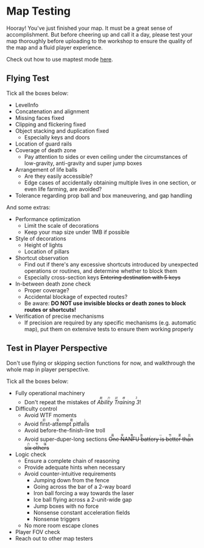 # Map Testing

Hooray! You've just finished your map. It must be a great sense of accomplishment.
But before cheering up and call it a day, please test your map thoroughly before uploading to the workshop to ensure the quality of the map and a fluid player experience.

Check out how to use maptest mode [here](/en/start/basic-operation.md#map-testing).

## Flying Test

Tick all the boxes below:

- LevelInfo
- Concatenation and alignment
- Missing faces fixed
- Clipping and flickering fixed
- Object stacking and duplication fixed
  - Especially keys and doors
- Location of guard rails
- Coverage of death zone
  - Pay attention to sides or even ceiling under the circumstances of low-gravity, anti-gravity and super jump boxes
- Arrangement of life balls
  - Are they easily accessible?
  - Edge cases of accidentally obtaining multiple lives in one section, or even life farming, are avoided?
- Tolerance regarding prop ball and box maneuvering, and gap handling

And some extras:

- Performance optimization
  - Limit the scale of decorations
  - Keep your map size under 1MB if possible
- Style of decorations
  - Height of lights
  - Location of pillars
- Shortcut observation
  - Find out if there's any excessive shortcuts introduced by unexpected operations or routines, and determine whether to block them
  - Especially cross-section keys ~~Entering destination with 5 keys~~
- In-between death zone check
  - Proper coverage?
  - Accidental blockage of expected routes?
  - Be aware: **DO NOT use invisible blocks or death zones to block routes or shortcuts!**
- Verification of precise mechanisms
  - If precision are required by any specific mechanisms (e.g. automatic map), put them on extensive tests to ensure them working properly

## Test in Player Perspective

Don't use flying or skipping section functions for now, and walkthrough the whole map in player perspective.

Tick all the boxes below:

- Fully operational machinery
  - Don't repeat the mistakes of _<ruby>Ability Training 3<rt>能力训练 3</rt></ruby>_!
- Difficulty control
  - Avoid WTF moments
  - Avoid <ruby>first-attempt pitfalls<rt>初見殺し</rt></ruby>
  - Avoid before-the-finish-line troll
  - Avoid super-duper-long sections ~~<ruby>One NANFU battery is better than six others<rt>南孚电池，一节更比六节强</rt></ruby>~~
- Logic check
  - Ensure a complete chain of reasoning
  - Provide adequate hints when necessary
  - Avoid counter-intuitive requirements
    - Jumping down from the fence
    - Going across the bar of a 2-way board
    - Iron ball forcing a way towards the laser
    - Ice ball flying across a 2-unit-wide gap
    - Jump boxes with no force
    - Nonsense constant acceleration fields
    - Nonsense triggers
  - No more room escape clones
- Player FOV check
- Reach out to other map testers
